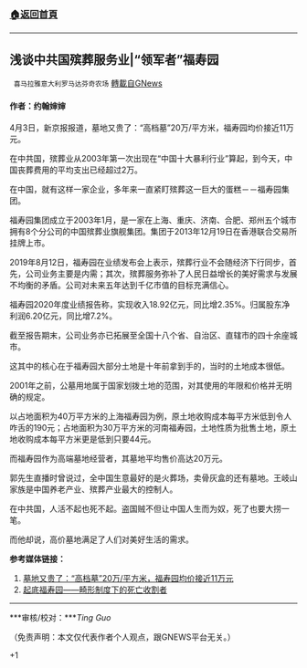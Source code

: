 ###  [:house:返回首頁](https://github.com/ourhimalayas/txt)
---

## 浅谈中共国殡葬服务业|“领军者”福寿园
` 喜马拉雅意大利罗马达芬奇农场` [轉載自GNews](https://gnews.org/zh-hans/1048152/)

#### 作者：约翰婶婶

4月3日，新京报报道，墓地又贵了：“高档墓”20万/平方米，福寿园均价接近11万元。

在中共国，殡葬业从2003年第一次出现在“中国十大暴利行业”算起，到今天，中国丧葬费用的平均支出已经超过2万。

在中国，就有这样一家企业，多年来一直紧盯殡葬这一巨大的蛋糕－－福寿园集团。

福寿园集团成立于2003年1月，是一家在上海、重庆、济南、合肥、郑州五个城市拥有8个分公司的中国殡葬业旗舰集团。集团于2013年12月19日在香港联合交易所挂牌上市。

2019年8月12日，福寿园在业绩发布会上表示，殡葬行业不会随经济下行同步，首先，公司业务主要是内需；其次，殡葬服务弥补了人民日益增长的美好需求与发展不均衡的矛盾。公司对未来五年达到千亿市值的目标充满信心。

福寿园2020年度业绩报告称，实现收入18.92亿元，同比增2.35%。归属股东净利润6.20亿元，同比增7.2%。

截至报告期末，公司业务亦已拓展至全国十八个省、自治区、直辖市的四十余座城市。

这其中的核心在于福寿园大部分土地是十年前拿到手的，当时的土地成本很低。

2001年之前，公墓用地属于国家划拨土地的范围，对其使用的年限和价格并无明确的规定。

以占地面积为40万平方米的上海福寿园为例，原土地收购成本每平方米低到令人咋舌的190元；占地面积为30万平方米的河南福寿园，土地性质为批售土地，原土地收购成本每平方米更是低到只要44元。

而福寿园作为高端墓地经营者，其墓地平均售价高达20万元。

郭先生直播时曾说过，全中国生意最好的是火葬场，卖骨灰盒的还有墓地。王岐山家族是中国养老产业、殡葬产业最大的控制人。

在中共国，人活不起也死不起。盗国贼不但让中国人生而为奴，死了也要大捞一笔。

而他却说，高价墓地满足了人们对美好生活的需求。

**参考媒体链接：**

1. [墓地又贵了：“高档墓”20万/平方米，福寿园均价接近11万元](https://www.sohu.com/a/458739896_114988)
2. [起底福寿园——畸形制度下的死亡收割者](https://www.sohu.com/a/227454602_117373)


* * *

***审核/校对：****Ting Guo*

（免责声明：本文仅代表作者个人观点，跟GNEWS平台无关。）

+1
